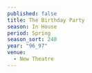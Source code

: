 ```yaml
---
published: false
title: The Birthday Party
season: In House
period: Spring
season_sort: 240
year: "96_97"
venue:
  - New Theatre
---
```



